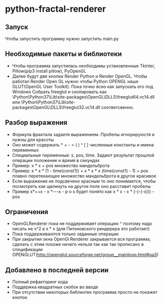 # python-fractal-renderer
## Запуск
Чтобы запустить программу нужно запустить main.py

## Необходимые пакеты и библиотеки
* Чтобы программа запустилась необходимы установленные Tkinter, Pillow(pip3 install pillow), PyOpenGL
* Далее будут две кнопки Render Python и Render OpenGL. Чтобы работал Render Open GL нужно
чтобы Python OPENGL наше GLUT(OpenGL User Toolkit). Пока точно ясно как запускать его под Windows
Собрать freeglut и скопировать как \Python\Python37\Lib\site-packages\OpenGL\DLLS\freeglut64.vc14.dll 
или \Python\Python37\Lib\site-packages\OpenGL\DLLS\freeglut32.vc14.dll соответсвенно. 

## Разбор выражения
* Формула фрактала задаетя выражением. Пробелы игнорируюстя и нужны для красоты
* Оно может содержать * + - = ( ) ^ [ ] численные константы и имена переменных
* Специальные переменные: x, pos, time. Задают результат прошлой операции положение и время в секундах
* Пример: x * x + pos  множество мандельброта
* Пример: x * x * (1 - time(const1)) + x * x * x (time(const1) - 1) + pos  плавно перетекающее множество мандельброта в другое красивое
* Если выражение не подсвечено красным то оно понимается, чтобы посмотреть как щелкнуть на другое поле оно расставит пробелы
* Пример x*++x - x *---x - p o s будет понято как x * x - x * (-(-(-x))) - pos

## Ограничения
* OpenGLRenderer пока не поддерживает операцию ^ поэтому надо писать не x^2 а x * x (для Питоновского рендерера это работает)
* Пока поддерживаются только заданные операции
* При закрытии окна OpenGl Renderer закрывается вся программа, сделать с этим похоже ничего нельзя так как так прописано в спецификации OPENGLUT(http://openglut.sourceforge.net/group__mainloop.html#ga3)

## Добавлено в последней версии
* Полный рефакторинг кода
* Поддержка квадратных скобок во вводе
* При отсутствии некоторых библиотек программа просто не покажет кнопок
